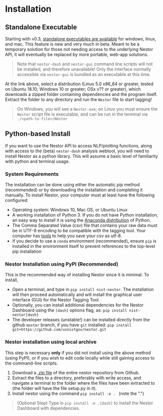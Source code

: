# Installation

## Standalone Executable
Starting with v0.3, [standalone executables are available](https://github.com/usnistgov/nestor/releases) for windows, linux, and mac. This feature is new and very much in beta. Meant to be a temporary solution for those not needing access to the underlying Nestor API, it will eventually be replaced by more portable, web-app solutions. 

> Note that `nestor-dash` and `nestor-gui` command line scripts will not be installed, and therefore unavailable! Only the interface normally accessible via `nestor-gui` is bundled as an executable at this time.

At the link above, select a distribution (Linux 5.0 x86_64 or greater, tested on Ubuntu 18.10; Windows 10 or greater; OSx v?? or greater), which downloads a zipped folder containing dependencies and the program itself. Extract the folder to any directory and run the `Nestor` file to start tagging!

> On Windows, you will see a `Nestor.exe`; on Linux you must ensure the `Nestor` script file is executable, and can be run in the terminal via `./<path-to-file>/Nestor`


## Python-based Install 
If you want to use the Nestor API to access NLP/plotting functions, along with access to the (beta) `nestor-dash` analysis webtool, you will need to install Nestor as a python library. This will assume a basic level of familiarity with python and terminal usage. 


### System Requirements
The installation can be done using either the automatic *pip* method (recommended) or by downloading the installation and completing it manually.
To install Nestor, your computer must at least have the following configured:
* Operating system: Windows 10, Mac OS, or Ubuntu Linux
* A working installation of Python 3. If you do not have Python installation, an easy way to install it is using the [Anaconda distribution](https://www.anaconda.com/download) of Python.
* The Comma Separated Value (csv) file that contains your raw data must be in UTF-8 encoding to be compatible with the tagging tool. Your computer has [tools](https://www.ibm.com/support/knowledgecenter/en/SSWU4L/WebLanding/imc_WebLanding/WebLanding_q_a_watson_assistant/Saving_a_CSV_file_with_UTF-8_encoding.html) to help you save your csv as utf-8.
* If you decide to use a `conda` environment (recommended), ensure `pip` is installed in the environment itself to prevent references to the top-level pip installation

### Nestor Installation using PyPI (Recommended)
This is the recommended way of installing Nestor since it is minimal. To install,

- Open a terminal, and type in `pip install nist-nestor`. The installation will then proceed automatically and will install the graphical user interface (GUI) for the Nestor Tagging Tool.
- Optionally, you can install additional dependencies for the Nestor Dashboard using the `[dash]` options flag, as: `pip install nist-nestor[dash]`
- The developer releases (unstable!) can be installed directly from the github `master` branch, if you have `git` installed: `pip install git+https://github.com/usnistgov/nestor.git`


### Nestor installation using local archive
This step is necessary **only** if you did not install using the above method (using PyPI), or if you wish to edit code locally while still gaining access to the command-line scripts.

1. Download a [.zip file](https://github.com/usnistgov/nestor/archive/master.zip) of the entire nestor repository from Github.
2. Extract the files to a directory, preferably with write access, and navigate a terminal to the folder where the files have been extracted to (the folder will have the file setup.py in it).
5. Install nestor using the command `pip install -e . ` (note the ".")
> (Optional Step) Type in `pip install -e .[dash]` to install the Nestor Dashboard with dependencies.

